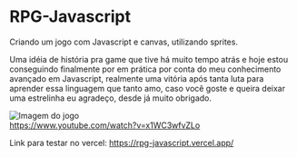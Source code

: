 # RPG-Javascript

Criando um jogo com Javascript e canvas, utilizando sprites.

Uma idéia de história pra game que tive há muito tempo atrás e hoje estou conseguindo finalmente por em prática por conta do meu conhecimento avançado em Javascript, realmente uma vitória após tanta luta para aprender essa linguagem que tanto amo, caso você goste e queira deixar uma estrelinha eu agradeço, desde já muito obrigado.

![Imagem do jogo](https://i.pinimg.com/originals/c7/d7/e2/c7d7e208a42d8de43ddc228d94ba919b.jpg)  
https://www.youtube.com/watch?v=x1WC3wfvZLo

Link para testar no vercel: https://rpg-javascript.vercel.app/

